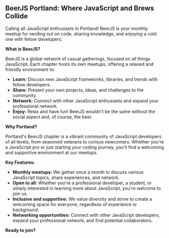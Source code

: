 ## BeerJS Portland: Where JavaScript and Brews Collide

Calling all JavaScript enthusiasts in Portland! BeerJS is your monthly meetup for nerding out on code, sharing knowledge, and enjoying a cold one with fellow developers.

**What is BeerJS?**

BeerJS is a global network of casual gatherings, focused on all things JavaScript. Each chapter hosts its own meetups, offering a relaxed and friendly environment to:

-   **Learn:** Discuss new JavaScript frameworks, libraries, and trends with fellow developers.
-   **Share:** Present your own projects, ideas, and challenges to the community.
-   **Network:** Connect with other JavaScript enthusiasts and expand your professional network.
-   **Enjoy:** Relax and have fun! BeerJS wouldn't be the same without the social aspect and, of course, the beer.

**Why Portland?**

Portland's BeerJS chapter is a vibrant community of JavaScript developers of all levels, from seasoned veterans to curious newcomers. Whether you're a JavaScript pro or just starting your coding journey, you'll find a welcoming and supportive environment at our meetups.

**Key Features:**

-   **Monthly meetups:** We gather once a month to discuss various JavaScript topics, share experiences, and network.
-   **Open to all:** Whether you're a professional developer, a student, or simply interested in learning more about JavaScript, you're welcome to join us.
-   **Inclusive and supportive:** We value diversity and strive to create a welcoming space for everyone, regardless of experience or background.
-   **Networking opportunities:** Connect with other JavaScript developers, expand your professional network, and find potential collaborators.

**Ready to join?**
